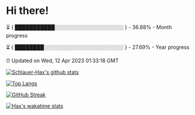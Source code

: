 # Hi there!

⏳ { ███████████░░░░░░░░░░░░░░░░░░░ } - 36.88% - Month progress

⏳ { ████████░░░░░░░░░░░░░░░░░░░░░░ } - 27.69% - Year progress

⏰ Updated on Wed, 12 Apr 2023 01:33:18 GMT


[![Schlauer-Hax's github stats](https://github-readme-stats.vercel.app/api?username=Schlauer-Hax&show_icons=true&theme=dark&count_private=true)](https://github.com/Schlauer-Hax)


[![Top Langs](https://github-readme-stats.vercel.app/api/top-langs/?username=Schlauer-Hax&layout=compact&theme=dark)](https://github.com/Schlauer-Hax?tab=repositories)

[![GitHub Streak](https://streak-stats.demolab.com?user=Schlauer-Hax&theme=dark)](https://git.io/streak-stats)

[![Hax's wakatime stats](https://github-readme-stats.vercel.app/api/wakatime?username=Hax&theme=dark)](https://wakatime.com/@Hax)

